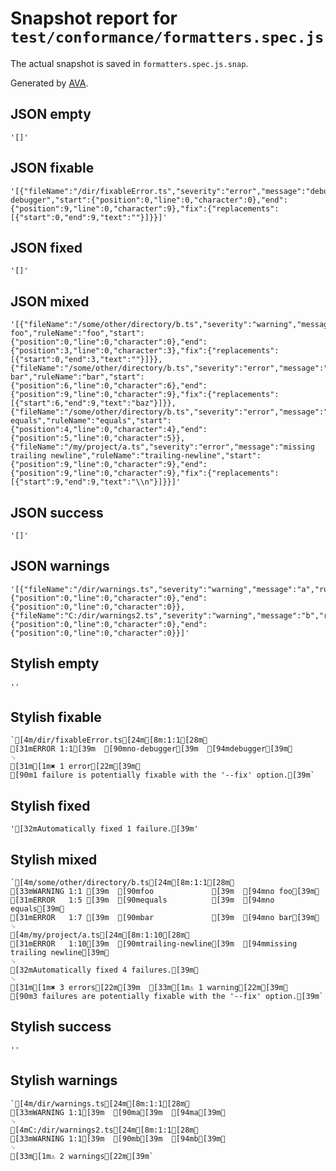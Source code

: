 # Snapshot report for `test/conformance/formatters.spec.js`

The actual snapshot is saved in `formatters.spec.js.snap`.

Generated by [AVA](https://ava.li).

## JSON empty

    '[]'

## JSON fixable

    '[{"fileName":"/dir/fixableError.ts","severity":"error","message":"debugger","ruleName":"no-debugger","start":{"position":0,"line":0,"character":0},"end":{"position":9,"line":0,"character":9},"fix":{"replacements":[{"start":0,"end":9,"text":""}]}}]'

## JSON fixed

    '[]'

## JSON mixed

    '[{"fileName":"/some/other/directory/b.ts","severity":"warning","message":"no foo","ruleName":"foo","start":{"position":0,"line":0,"character":0},"end":{"position":3,"line":0,"character":3},"fix":{"replacements":[{"start":0,"end":3,"text":""}]}},{"fileName":"/some/other/directory/b.ts","severity":"error","message":"no bar","ruleName":"bar","start":{"position":6,"line":0,"character":6},"end":{"position":9,"line":0,"character":9},"fix":{"replacements":[{"start":6,"end":9,"text":"baz"}]}},{"fileName":"/some/other/directory/b.ts","severity":"error","message":"no equals","ruleName":"equals","start":{"position":4,"line":0,"character":4},"end":{"position":5,"line":0,"character":5}},{"fileName":"/my/project/a.ts","severity":"error","message":"missing trailing newline","ruleName":"trailing-newline","start":{"position":9,"line":0,"character":9},"end":{"position":9,"line":0,"character":9},"fix":{"replacements":[{"start":9,"end":9,"text":"\\n"}]}}]'

## JSON success

    '[]'

## JSON warnings

    '[{"fileName":"/dir/warnings.ts","severity":"warning","message":"a","ruleName":"a","start":{"position":0,"line":0,"character":0},"end":{"position":0,"line":0,"character":0}},{"fileName":"C:/dir/warnings2.ts","severity":"warning","message":"b","ruleName":"b","start":{"position":0,"line":0,"character":0},"end":{"position":0,"line":0,"character":0}}]'

## Stylish empty

    ''

## Stylish fixable

    `[4m/dir/fixableError.ts[24m[8m:1:1[28m␊
    [31mERROR 1:1[39m  [90mno-debugger[39m  [94mdebugger[39m␊
    ␊
    [31m[1m✖ 1 error[22m[39m␊
    [90m1 failure is potentially fixable with the '--fix' option.[39m`

## Stylish fixed

    '[32mAutomatically fixed 1 failure.[39m'

## Stylish mixed

    `[4m/some/other/directory/b.ts[24m[8m:1:1[28m␊
    [33mWARNING 1:1 [39m  [90mfoo             [39m  [94mno foo[39m␊
    [31mERROR   1:5 [39m  [90mequals          [39m  [94mno equals[39m␊
    [31mERROR   1:7 [39m  [90mbar             [39m  [94mno bar[39m␊
    ␊
    [4m/my/project/a.ts[24m[8m:1:10[28m␊
    [31mERROR   1:10[39m  [90mtrailing-newline[39m  [94mmissing trailing newline[39m␊
    ␊
    [32mAutomatically fixed 4 failures.[39m␊
    ␊
    [31m[1m✖ 3 errors[22m[39m  [33m[1m⚠ 1 warning[22m[39m␊
    [90m3 failures are potentially fixable with the '--fix' option.[39m`

## Stylish success

    ''

## Stylish warnings

    `[4m/dir/warnings.ts[24m[8m:1:1[28m␊
    [33mWARNING 1:1[39m  [90ma[39m  [94ma[39m␊
    ␊
    [4mC:/dir/warnings2.ts[24m[8m:1:1[28m␊
    [33mWARNING 1:1[39m  [90mb[39m  [94mb[39m␊
    ␊
    [33m[1m⚠ 2 warnings[22m[39m`
